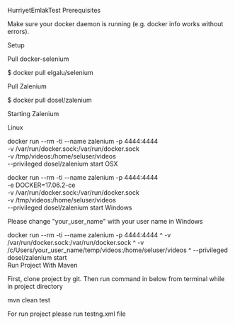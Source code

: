 HurriyetEmlakTest
Prerequisites

Make sure your docker daemon is running (e.g. docker info works without errors).

Setup

Pull docker-selenium

$ docker pull elgalu/selenium

Pull Zalenium

$ docker pull dosel/zalenium

Starting Zalenium

Linux

docker run --rm -ti --name zalenium -p 4444:4444 \
  -v /var/run/docker.sock:/var/run/docker.sock \
  -v /tmp/videos:/home/seluser/videos \
  --privileged dosel/zalenium start 
OSX

docker run --rm -ti --name zalenium -p 4444:4444 \
  -e DOCKER=17.06.2-ce \
  -v /var/run/docker.sock:/var/run/docker.sock \
  -v /tmp/videos:/home/seluser/videos \
  --privileged dosel/zalenium start
Windows

Please change "your_user_name" with your user name in Windows

docker run --rm -ti --name zalenium -p 4444:4444 ^
  -v /var/run/docker.sock:/var/run/docker.sock ^
  -v /c/Users/your_user_name/temp/videos:/home/seluser/videos ^
  --privileged dosel/zalenium start   
Run Project With Maven

First, clone project by git. Then run command in below from terminal while in project directory

  mvn clean test
  
  For run project please run testng.xml file